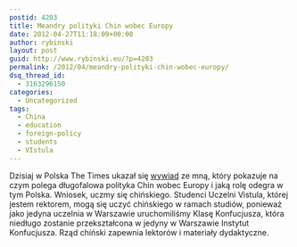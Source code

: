 ```yaml
---
postid: 4203
title: Meandry polityki Chin wobec Europy
date: 2012-04-27T11:18:09+00:00
author: rybinski
layout: post
guid: http://www.rybinski.eu/?p=4203
permalink: /2012/04/meandry-polityki-chin-wobec-europy/
dsq_thread_id:
  - 3163296150
categories:
  - Uncategorized
tags:
  - China
  - education
  - foreign-policy
  - students
  - VIstula
---
```

Dzisiaj w Polska The Times ukazał się [wywiad](http://www.polskatimes.pl/artykul/563271,rybinski-pekin-skolonizuje-europe-mlodziez-powinna-sie,id,t.html?cookie=1) ze mną, który pokazuje na czym polega długofalowa polityka Chin wobec Europy i jaką rolę odegra w tym Polska. Wniosek, uczmy się chińskiego. Studenci Uczelni Vistula, której jestem rektorem, mogą się uczyć chińskiego w ramach studiów, ponieważ jako jedyna uczelnia w Warszawie uruchomiliśmy Klasę Konfucjusza, która niedługo zostanie przekształcona w jedyny w Warszawie Instytut Konfucjusza. Rząd chiński zapewnia lektorów i materiały dydaktyczne.
